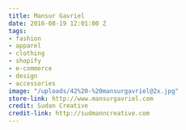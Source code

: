 ```yaml
---
title: Mansur Gavriel
date: 2016-08-19 12:01:00 Z
tags:
- fashion
- apparel
- clothing
- shopify
- e-commerce
- design
- accessories
image: "/uploads/42%20-%20mansurgavriel@2x.jpg"
store-link: http://www.mansurgavriel.com
credit: Sudan Creative
credit-link: http://sudmanncreative.com
---
```



